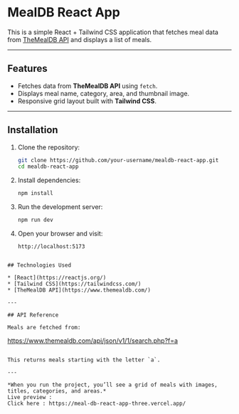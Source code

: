 # MealDB React App

This is a simple React + Tailwind CSS application that fetches meal data from [TheMealDB API](https://www.themealdb.com/api.php) and displays a list of meals.

---

## Features

* Fetches data from **TheMealDB API** using `fetch`.
* Displays meal name, category, area, and thumbnail image.
* Responsive grid layout built with **Tailwind CSS**.

---

## Installation

1. Clone the repository:

   ```bash
   git clone https://github.com/your-username/mealdb-react-app.git
   cd mealdb-react-app
   ```

2. Install dependencies:

   ```bash
   npm install
   ```

3. Run the development server:

   ```bash
   npm run dev
   ```

4. Open your browser and visit:

   ```
   http://localhost:5173
  
```
## Technologies Used

* [React](https://reactjs.org/)
* [Tailwind CSS](https://tailwindcss.com/)
* [TheMealDB API](https://www.themealdb.com/)

---

## API Reference

Meals are fetched from:

```
https://www.themealdb.com/api/json/v1/1/search.php?f=a
```

This returns meals starting with the letter `a`.

---

*When you run the project, you’ll see a grid of meals with images, titles, categories, and areas.*
Live preview : 
Click here : https://meal-db-react-app-three.vercel.app/





